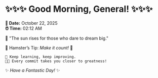 # ✨✨✨ Good Morning, General! ✨✨✨

**📅 Date:** October 22, 2025  
**⏰ Time:** 02:12 AM  

🌅 "The sun rises for those who dare to dream big."  

🐹 Hamster’s Tip: _Make it count!_ 💪  

```
🚀 Keep learning, keep improving.  
🧑‍💻 Every commit takes you closer to greatness!  
```

✨ *Have a Fantastic Day!* ✨  
